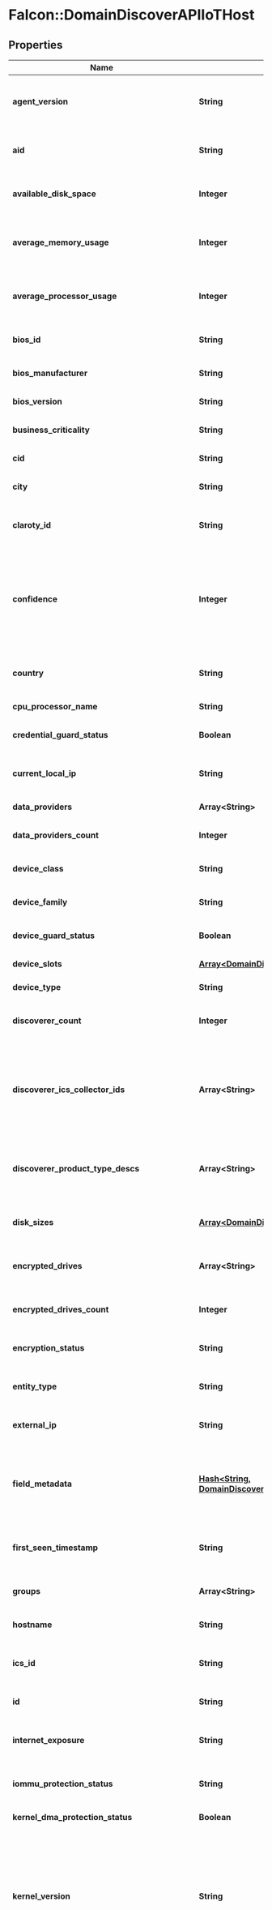 # Falcon::DomainDiscoverAPIIoTHost

## Properties

| Name | Type | Description | Notes |
| ---- | ---- | ----------- | ----- |
| **agent_version** | **String** | The version of the Falcon sensor that&#39;s installed on the asset. | [optional] |
| **aid** | **String** | The agent ID of the Falcon sensor installed on the asset. | [optional] |
| **available_disk_space** | **Integer** | The Amount of available disk space on the asset in GB | [optional] |
| **average_memory_usage** | **Integer** | The average memory usage in the last 15 minutes on the asset | [optional] |
| **average_processor_usage** | **Integer** | The average processor usage in the last 15 minutes on the asset | [optional] |
| **bios_id** | **String** | The id of the bios on the asset | [optional] |
| **bios_manufacturer** | **String** | The name of the asset&#39;s BIOS manufacturer. | [optional] |
| **bios_version** | **String** | The asset&#39;s BIOS version. | [optional] |
| **business_criticality** | **String** | The business criticality of the IoT asset. | [optional] |
| **cid** | **String** | The asset&#39;s customer ID. |  |
| **city** | **String** | The name of the city where the asset is located. | [optional] |
| **claroty_id** | **String** | The external ID of the IoT Device in 3rd Party System(Claroty). | [optional] |
| **confidence** | **Integer** | The level of confidence that the asset is a corporate asset (25 &#x3D; low confidence, 50 &#x3D; medium confidence, 75 &#x3D; high confidence). | [optional] |
| **country** | **String** | The name of the country where the asset is located. | [optional] |
| **cpu_processor_name** | **String** | The Detailed processor name | [optional] |
| **credential_guard_status** | **Boolean** | The credential guard status of the asset | [optional] |
| **current_local_ip** | **String** | The last seen local IPv4 address of the asset. | [optional] |
| **data_providers** | **Array&lt;String&gt;** | The asset&#39;s data providers. | [optional] |
| **data_providers_count** | **Integer** | The number of data providers for the asset. | [optional] |
| **device_class** | **String** | The Device Class of IoT Asset | [optional] |
| **device_family** | **String** | The Device Family of IoT Asset | [optional] |
| **device_guard_status** | **Boolean** | The device guard status of the asset | [optional] |
| **device_slots** | [**Array&lt;DomainDiscoverAPIDeviceSlot&gt;**](DomainDiscoverAPIDeviceSlot.md) | The slots of IoT Asset | [optional] |
| **device_type** | **String** | The Device Type of IoT Asset | [optional] |
| **discoverer_count** | **Integer** | The number of sources that discovered the asset. | [optional] |
| **discoverer_ics_collector_ids** | **Array&lt;String&gt;** | A list of agent IDs of the Falcon sensors installed on the source hosts that discovered the asset via ICS Asset discovery mechanism | [optional] |
| **discoverer_product_type_descs** | **Array&lt;String&gt;** | The product type descriptions of the sources that discovered the asset. | [optional] |
| **disk_sizes** | [**Array&lt;DomainDiscoverAPIDiskSize&gt;**](DomainDiscoverAPIDiskSize.md) | The names and sizes of the disks on the asset | [optional] |
| **encrypted_drives** | **Array&lt;String&gt;** | The list of encrypted drives on the asset | [optional] |
| **encrypted_drives_count** | **Integer** | The count of encrypted drives on the asset | [optional] |
| **encryption_status** | **String** | The encryption status of the asset | [optional] |
| **entity_type** | **String** | The type of asset (managed, unmanaged, unsupported). | [optional] |
| **external_ip** | **String** | The external IPv4 address of the asset. | [optional] |
| **field_metadata** | [**Hash&lt;String, DomainDiscoverAPIFieldMetadata&gt;**](DomainDiscoverAPIFieldMetadata.md) | Lists the data providers for each property in the response (Cannot be used for filtering, sorting, or querying). | [optional] |
| **first_seen_timestamp** | **String** | The first time the asset was seen in your environment. | [optional] |
| **groups** | **Array&lt;String&gt;** | The host management groups the asset is part of. | [optional] |
| **hostname** | **String** | The asset&#39;s hostname . | [optional] |
| **ics_id** | **String** | The ID generated by ICS collector asset discovery mechanism | [optional] |
| **id** | **String** | The unique ID of the asset. |  |
| **internet_exposure** | **String** | Whether the asset is exposed to the internet (Yes or Unknown) | [optional] |
| **iommu_protection_status** | **String** | The iommu protection status of the host | [optional] |
| **kernel_dma_protection_status** | **Boolean** | The kernel dma protection status of the asset | [optional] |
| **kernel_version** | **String** | For Linux and Mac hosts: the major version, minor version, and patch version of the kernel for the asset. For Windows hosts: the build number of the asset. | [optional] |
| **last_discoverer_ics_collector_id** | **String** | The agent ID of the Falcon sensor installed on the source host that most recently discovered the asset via ICS Asset discovery mechanism | [optional] |
| **last_seen_timestamp** | **String** | The most recent time the asset was seen in your environment. | [optional] |
| **local_ip_addresses** | **Array&lt;String&gt;** | The IoT asset&#39;s IP address list | [optional] |
| **local_ips_count** | **Integer** | The number of historical local IPv4 addresses the asset has had. | [optional] |
| **logical_core_count** | **Integer** | The Number of Logical Cores on the asset | [optional] |
| **mac_addresses** | **Array&lt;String&gt;** | The IoT asset&#39;s MAC address list | [optional] |
| **machine_domain** | **String** | The domain name the asset is currently joined to (applies only to Windows hosts). | [optional] |
| **max_memory_usage** | **Integer** | The max memory usage in the last 15 minutes on the asset | [optional] |
| **max_processor_usage** | **Integer** | The max processor usage in the last 15 minutes on the asset | [optional] |
| **memory_total** | **Integer** | The Total memory. | [optional] |
| **mount_storage_info** | [**Array&lt;DomainDiscoverAPIMountStorageInfo&gt;**](DomainDiscoverAPIMountStorageInfo.md) | The path, used and available space on mounted disks | [optional] |
| **network_id** | **String** | The network ID to which device is connected. | [optional] |
| **network_interfaces** | [**Array&lt;DomainDiscoverAPINetworkInterface&gt;**](DomainDiscoverAPINetworkInterface.md) | The asset&#39;s network interfaces. | [optional] |
| **number_of_disk_drives** | **Integer** | The number of active physical drives available on the system | [optional] |
| **os_is_eol** | **String** | Whether the asset is at end of support (Yes, No, or Unknown) | [optional] |
| **os_version** | **String** | The OS version of the asset. | [optional] |
| **ou** | **String** | The organizational unit of the asset (applies only to Windows hosts). | [optional] |
| **physical_core_count** | **Integer** | The number of physical CPU cores available on the system | [optional] |
| **platform_name** | **String** | The platform name of the asset (Windows, Mac, Linux). | [optional] |
| **processor_package_count** | **Integer** | The number of physical processors available on the system | [optional] |
| **product_type** | **String** | The product type of the asset represented as a number (1 &#x3D; Workstation, 2 &#x3D; Domain Controller, 3 &#x3D; Server). | [optional] |
| **product_type_desc** | **String** | The product type of the asset (Workstation, Domain Controller, Server). | [optional] |
| **protocols** | **Array&lt;String&gt;** | The list of protocols supported by the device | [optional] |
| **purdue_level** | **String** | The purdue level of IoT Asset | [optional] |
| **reduced_functionality_mode** | **String** | Whether the asset is in reduced functionality mode (Yes or No) | [optional] |
| **secure_boot_enabled_status** | **Boolean** | The secure boot enabled status of the asset | [optional] |
| **secure_boot_requested_status** | **Boolean** | The secure boot requested status of the asset | [optional] |
| **secure_memory_overwrite_requested_status** | **String** | The secure memory overwrite requested status of the asset | [optional] |
| **site_name** | **String** | The site name of the domain the asset is joined to (applies only to Windows hosts). | [optional] |
| **subnet** | **String** | The subnet to which device is connected. | [optional] |
| **system_guard_status** | **String** | The system guard status of the asset | [optional] |
| **system_manufacturer** | **String** | The asset&#39;s system manufacturer. | [optional] |
| **system_product_name** | **String** | The asset&#39;s system product name. | [optional] |
| **system_serial_number** | **String** | The asset&#39;s system serial number. | [optional] |
| **tags** | **Array&lt;String&gt;** | The sensor and cloud tags of the asset. | [optional] |
| **total_bios_files** | **Integer** | The count of bios files measured by the firmware image | [optional] |
| **total_disk_space** | **Integer** | The Total amount of disk space available on the asset in GB | [optional] |
| **uefi_memory_protection_status** | **String** | The uefi memory protection status of the asset | [optional] |
| **unencrypted_drives** | **Array&lt;String&gt;** | The list of unencrypted drives on the asset | [optional] |
| **unencrypted_drives_count** | **Integer** | The count of unencrypted drives on the asset | [optional] |
| **used_disk_space** | **Integer** | The Current amount of used disk space on the asset in GB | [optional] |
| **virtual_zone** | **String** | The Virtual Zone name in which device is installed. | [optional] |
| **virtualization_based_security_status** | **Boolean** | The virtualization based security status of the asset | [optional] |
| **vlan** | **Array&lt;String&gt;** | The VLAN IDs to which device is connected. | [optional] |
| **xdome_id** | **String** | The external ID of the IoT Device in 3rd Party System(Claroty Xdome) | [optional] |

## Example

```ruby
require 'crimson-falcon'

instance = Falcon::DomainDiscoverAPIIoTHost.new(
  agent_version: null,
  aid: null,
  available_disk_space: null,
  average_memory_usage: null,
  average_processor_usage: null,
  bios_id: null,
  bios_manufacturer: null,
  bios_version: null,
  business_criticality: null,
  cid: null,
  city: null,
  claroty_id: null,
  confidence: null,
  country: null,
  cpu_processor_name: null,
  credential_guard_status: null,
  current_local_ip: null,
  data_providers: null,
  data_providers_count: null,
  device_class: null,
  device_family: null,
  device_guard_status: null,
  device_slots: null,
  device_type: null,
  discoverer_count: null,
  discoverer_ics_collector_ids: null,
  discoverer_product_type_descs: null,
  disk_sizes: null,
  encrypted_drives: null,
  encrypted_drives_count: null,
  encryption_status: null,
  entity_type: null,
  external_ip: null,
  field_metadata: null,
  first_seen_timestamp: null,
  groups: null,
  hostname: null,
  ics_id: null,
  id: null,
  internet_exposure: null,
  iommu_protection_status: null,
  kernel_dma_protection_status: null,
  kernel_version: null,
  last_discoverer_ics_collector_id: null,
  last_seen_timestamp: null,
  local_ip_addresses: null,
  local_ips_count: null,
  logical_core_count: null,
  mac_addresses: null,
  machine_domain: null,
  max_memory_usage: null,
  max_processor_usage: null,
  memory_total: null,
  mount_storage_info: null,
  network_id: null,
  network_interfaces: null,
  number_of_disk_drives: null,
  os_is_eol: null,
  os_version: null,
  ou: null,
  physical_core_count: null,
  platform_name: null,
  processor_package_count: null,
  product_type: null,
  product_type_desc: null,
  protocols: null,
  purdue_level: null,
  reduced_functionality_mode: null,
  secure_boot_enabled_status: null,
  secure_boot_requested_status: null,
  secure_memory_overwrite_requested_status: null,
  site_name: null,
  subnet: null,
  system_guard_status: null,
  system_manufacturer: null,
  system_product_name: null,
  system_serial_number: null,
  tags: null,
  total_bios_files: null,
  total_disk_space: null,
  uefi_memory_protection_status: null,
  unencrypted_drives: null,
  unencrypted_drives_count: null,
  used_disk_space: null,
  virtual_zone: null,
  virtualization_based_security_status: null,
  vlan: null,
  xdome_id: null
)
```

